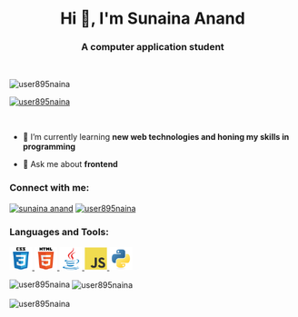 <h1 align="center">Hi 👋, I'm Sunaina Anand</h1>
<h3 align="center">A computer application student</h3>
<img align="center" width="600" src="https://img.freepik.com/premium-photo/computer-circuit-with-blue-yellow-background_863013-26922.jpg?w=1380" alt="">

<p align="left"> <img src="https://komarev.com/ghpvc/?username=user895naina&label=Profile%20views&color=0e75b6&style=flat" alt="user895naina" /> </p>

<p align="left"> <a href="https://github.com/ryo-ma/github-profile-trophy"><img src="https://github-profile-trophy.vercel.app/?username=user895naina" alt="user895naina" /></a> </p>

<p align="left"> <a href="https://twitter.com/" target="blank"><img src="https://img.shields.io/twitter/follow/?logo=twitter&style=for-the-badge" alt="" /></a> </p>

- 🌱 I’m currently learning **new web technologies and honing my skills in programming**

- 💬 Ask me about **frontend**

<h3 align="left">Connect with me:</h3>
<p align="left">
<a href="https://linkedin.com/in/sunaina-anand-408187262?" target="blank"><img align="center" src="https://raw.githubusercontent.com/rahuldkjain/github-profile-readme-generator/master/src/images/icons/Social/linked-in-alt.svg" alt="sunaina anand" height="30" width="40" /></a>
<a href="https://instagram.com/user895naina" target="blank"><img align="center" src="https://raw.githubusercontent.com/rahuldkjain/github-profile-readme-generator/master/src/images/icons/Social/instagram.svg" alt="user895naina" height="30" width="40" /></a>
</p>

<h3 align="left">Languages and Tools:</h3>
<p align="left"> <a href="https://www.w3schools.com/css/" target="_blank" rel="noreferrer"> <img src="https://raw.githubusercontent.com/devicons/devicon/master/icons/css3/css3-original-wordmark.svg" alt="css3" width="40" height="40"/> </a> <a href="https://www.w3.org/html/" target="_blank" rel="noreferrer"> <img src="https://raw.githubusercontent.com/devicons/devicon/master/icons/html5/html5-original-wordmark.svg" alt="html5" width="40" height="40"/> </a> <a href="https://www.java.com" target="_blank" rel="noreferrer"> <img src="https://raw.githubusercontent.com/devicons/devicon/master/icons/java/java-original.svg" alt="java" width="40" height="40"/> </a> <a href="https://developer.mozilla.org/en-US/docs/Web/JavaScript" target="_blank" rel="noreferrer"> <img src="https://raw.githubusercontent.com/devicons/devicon/master/icons/javascript/javascript-original.svg" alt="javascript" width="40" height="40"/> </a> <a href="https://www.python.org" target="_blank" rel="noreferrer"> <img src="https://raw.githubusercontent.com/devicons/devicon/master/icons/python/python-original.svg" alt="python" width="40" height="40"/> </a> </p>

<p><img align="left" src="https://github-readme-stats.vercel.app/api/top-langs?username=user895naina&show_icons=true&locale=en&layout=compact" alt="user895naina" /></p>

<p>&nbsp;<img align="center" src="https://github-readme-stats.vercel.app/api?username=user895naina&show_icons=true&locale=en" alt="user895naina" /></p>

<p><img align="center" src="https://github-readme-streak-stats.herokuapp.com/?user=user895naina&" alt="user895naina" /></p>


<!---
user895naina/user895naina is a ✨ special ✨ repository because its `README.md` (this file) appears on your GitHub profile.
You can click the Preview link to take a look at your changes.
--->
